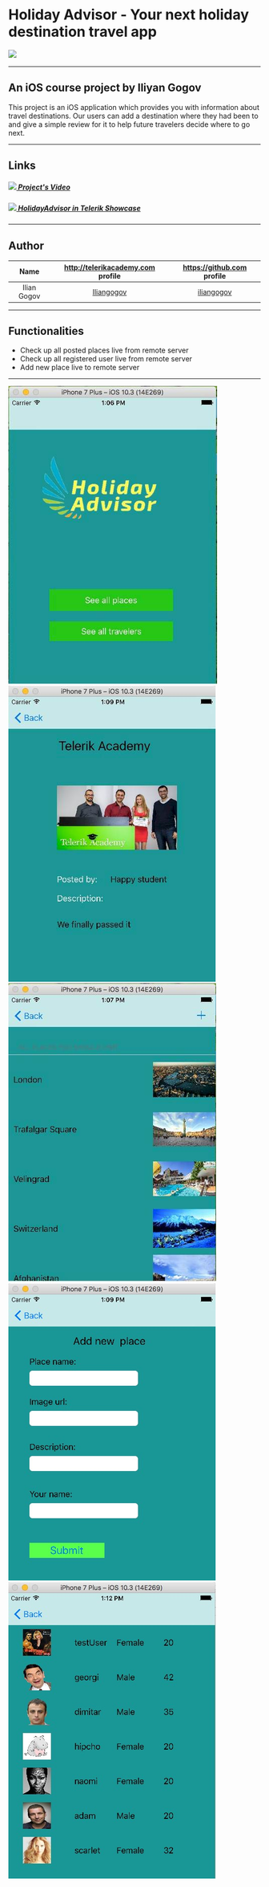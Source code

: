 # Holiday Advisor - Your next holiday destination travel app
<img src="https://s30.postimg.org/qdskhedld/holiday_Logo.png" width="300px"/>

---------------------------------------------------------------------------------------------------------------------------------

## An iOS course project by Iliyan Gogov
This project is an iOS application which provides you with information about travel destinations. Our users can add a destination where they had been to and give a simple review for it to help future travelers decide where to go next.

---------------------------------------------------------------------------------------------------------------------------------

## Links
##### [<img src="https://rawgit.com/Team-Namor/Presentation/master/imgs/youtube.png" height="22"/> Project's Video](https://youtu.be/bZv7Z3EtbNk)
##### [<img src="http://www.app-trailer.com/appicons/android/100x100/com.telerik.examples.png" height="22"/> HolidayAdvisor in Telerik Showcase](http://best.telerikacademy.com/projects/595/Holiday-Advisor-iOS)

---------------------------------------------------------------------------------------------------------------------------------

## Author

|Name              | http://telerikacademy.com profile                           |https://github.com profile                   |
|:----------------:|:-----------------------------------------------------------:|:-------------------------------------------:|
|Ilian Gogov       |[Iliangogov](https://telerikacademy.com/Users/Iliangogov)    |[iliangogov](https://github.com/iliangogov)  |


---------------------------------------------------------------------------------------------------------------------------------

## Functionalities
 - Check up all posted places live from remote server
 - Check up all registered user live from remote server
 - Add new place live to remote server

---------------------------------------------------------------------------------------------------------------------------------

![Initial](./ScreenShots/ScreenShotOne.jpg)
![Initial](./ScreenShots/ScreenShotTwo.jpg)
![Initial](./ScreenShots/ScreenShotThree.jpg)
![Initial](./ScreenShots/iOS4.jpg)
![Initial](./ScreenShots/iOS5.jpg)